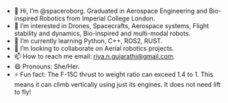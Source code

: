 - 👋 Hi, I’m @spaceroborg. Graduated in Aerospace Engineering and Bio-inspired Robotics from Imperial College London.
- 👀 I’m interested in Drones, Spacecrafts, Aerospace systems, Flight stability and dynamics, Bio-inspired and multi-modal robots.
- 🌱 I’m currently learning Python, C++, ROS2, RUST.
- 💞️ I’m looking to collaborate on Aerial robotics projects.
- 📫 How to reach me email: riya.n.gujarathi@gmail.com.
- 😄 Pronouns: She/Her.
- ⚡ Fun fact: The F-15C thrust to weight ratio can exceed 1.4 to 1. This means it can climb vertically using just its engines. It does not need lift to fly!

<!---
spaceroborg/spaceroborg is a ✨ special ✨ repository because its `README.md` (this file) appears on your GitHub profile.
You can click the Preview link to take a look at your changes.
--->
